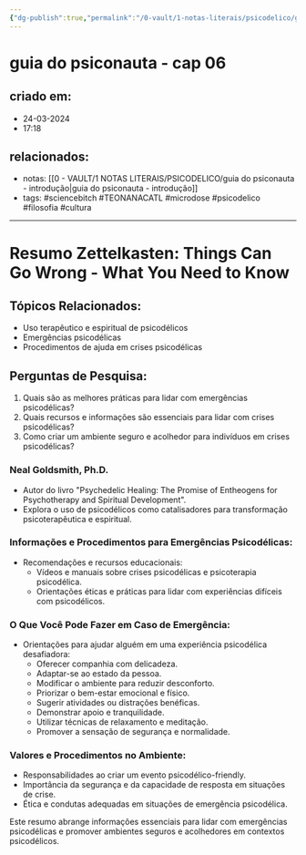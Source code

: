 ```yaml
---
{"dg-publish":true,"permalink":"/0-vault/1-notas-literais/psicodelico/guia-do-psiconauta-cap-06/","tags":["sciencebitch","TEONANACATL","microdose","psicodelico","filosofia","cultura"],"dgHomeLink":true,"dgShowLocalGraph":true,"dgShowFileTree":true,"dgEnableSearch":true,"noteIcon":""}
---
```


# guia do psiconauta - cap 06

## criado em: 
- 24-03-2024
- 17:18
## relacionados:
- notas: [[0 - VAULT/1 NOTAS LITERAIS/PSICODELICO/guia do psiconauta - introdução\|guia do psiconauta - introdução]]
- tags: #sciencebitch #TEONANACATL #microdose #psicodelico #filosofia #cultura
---
# Resumo Zettelkasten: Things Can Go Wrong - What You Need to Know

## Tópicos Relacionados:
- Uso terapêutico e espiritual de psicodélicos
- Emergências psicodélicas
- Procedimentos de ajuda em crises psicodélicas

## Perguntas de Pesquisa:
1. Quais são as melhores práticas para lidar com emergências psicodélicas?
2. Quais recursos e informações são essenciais para lidar com crises psicodélicas?
3. Como criar um ambiente seguro e acolhedor para indivíduos em crises psicodélicas?

### Neal Goldsmith, Ph.D.
- Autor do livro "Psychedelic Healing: The Promise of Entheogens for Psychotherapy and Spiritual Development".
- Explora o uso de psicodélicos como catalisadores para transformação psicoterapêutica e espiritual.

### Informações e Procedimentos para Emergências Psicodélicas:
- Recomendações e recursos educacionais:
  - Vídeos e manuais sobre crises psicodélicas e psicoterapia psicodélica.
  - Orientações éticas e práticas para lidar com experiências difíceis com psicodélicos.

### O Que Você Pode Fazer em Caso de Emergência:
- Orientações para ajudar alguém em uma experiência psicodélica desafiadora:
  - Oferecer companhia com delicadeza.
  - Adaptar-se ao estado da pessoa.
  - Modificar o ambiente para reduzir desconforto.
  - Priorizar o bem-estar emocional e físico.
  - Sugerir atividades ou distrações benéficas.
  - Demonstrar apoio e tranquilidade.
  - Utilizar técnicas de relaxamento e meditação.
  - Promover a sensação de segurança e normalidade.

### Valores e Procedimentos no Ambiente:
- Responsabilidades ao criar um evento psicodélico-friendly.
- Importância da segurança e da capacidade de resposta em situações de crise.
- Ética e condutas adequadas em situações de emergência psicodélica.

Este resumo abrange informações essenciais para lidar com emergências psicodélicas e promover ambientes seguros e acolhedores em contextos psicodélicos.